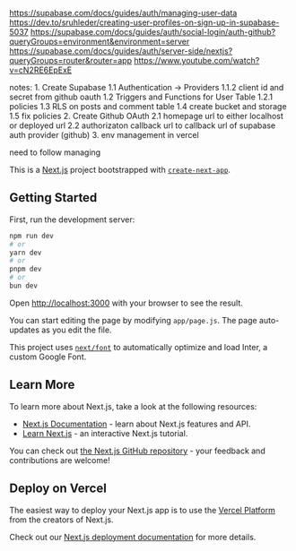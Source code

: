 https://supabase.com/docs/guides/auth/managing-user-data
https://dev.to/sruhleder/creating-user-profiles-on-sign-up-in-supabase-5037
https://supabase.com/docs/guides/auth/social-login/auth-github?queryGroups=environment&environment=server
https://supabase.com/docs/guides/auth/server-side/nextjs?queryGroups=router&router=app
https://www.youtube.com/watch?v=cN2RE6EpExE

notes:
    1. Create Supabase
        1.1 Authentication -> Providers
            1.1.2 client id and secret from github oauth
        1.2 Triggers and Functions for User Table
            1.2.1 policies
        1.3 RLS on posts and comment table
        1.4 create bucket and storage
            1.5 fix policies
    2. Create Github OAuth
        2.1 homepage url to either localhost or deployed url
        2.2 authorizaton callback url to callback url of supabase auth provider (github)
    3. env management in vercel

need to follow managing 

This is a [Next.js](https://nextjs.org/) project bootstrapped with [`create-next-app`](https://github.com/vercel/next.js/tree/canary/packages/create-next-app).

## Getting Started

First, run the development server:

```bash
npm run dev
# or
yarn dev
# or
pnpm dev
# or
bun dev
```

Open [http://localhost:3000](http://localhost:3000) with your browser to see the result.

You can start editing the page by modifying `app/page.js`. The page auto-updates as you edit the file.

This project uses [`next/font`](https://nextjs.org/docs/basic-features/font-optimization) to automatically optimize and load Inter, a custom Google Font.

## Learn More

To learn more about Next.js, take a look at the following resources:

- [Next.js Documentation](https://nextjs.org/docs) - learn about Next.js features and API.
- [Learn Next.js](https://nextjs.org/learn) - an interactive Next.js tutorial.

You can check out [the Next.js GitHub repository](https://github.com/vercel/next.js/) - your feedback and contributions are welcome!

## Deploy on Vercel

The easiest way to deploy your Next.js app is to use the [Vercel Platform](https://vercel.com/new?utm_medium=default-template&filter=next.js&utm_source=create-next-app&utm_campaign=create-next-app-readme) from the creators of Next.js.

Check out our [Next.js deployment documentation](https://nextjs.org/docs/deployment) for more details.
